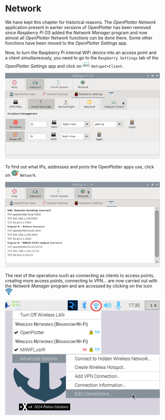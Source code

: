# Network

We have kept this chapter for historical reasons. The *OpenPlotter Network* application present in earlier versions of OpenPlotter has been removed since *Raspberry Pi OS* added the *Network Manager* program and now almost all *OpenPlotter Network* functions can be done there. Some other functions have been moved to the *OpenPlotter Settings* app.

Now, to turn the Raspberry Pi internal WiFi device into an access point and a client simultaneously, you need to go to the `Raspberry Settings` tab of the *OpenPlotter Settings* app and click on ![Hotspot+Client](../settings/img/ap.png) `Hotspot+Client`.

![Hotspot+Client](img/network1.png)

To find out what IPs, addresses and ports the OpenPlotter apps use, click on ![Network](../settings/img/ports.png) `Network`.

![network](img/network2.png)

The rest of the operations such as connecting as clients to access points, creating more access points, connecting to VPN... are now carried out with the *Network Manager* program and are accessed by clicking on the icon ![WiFi](img/wifi.png)

![network](../getting_started/img/network.png)